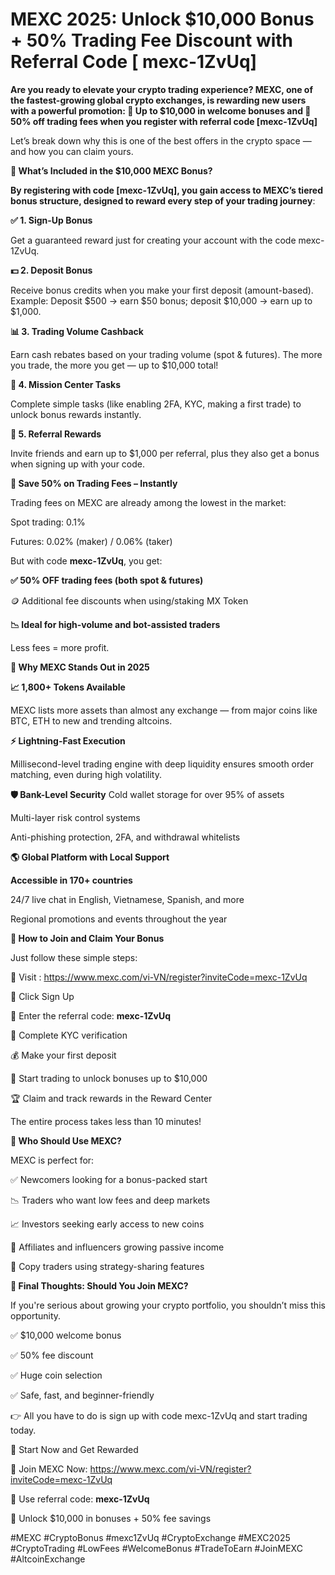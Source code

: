 # MEXC 2025: Unlock $10,000 Bonus + 50% Trading Fee Discount with Referral Code [ mexc-1ZvUq] 
 
**Are you ready to elevate your crypto trading experience?
MEXC, one of the fastest-growing global crypto exchanges, is rewarding new users with a powerful promotion:
🎁 Up to $10,000 in welcome bonuses and 🔻 50% off trading fees when you register with referral code [mexc-1ZvUq]**

Let’s break down why this is one of the best offers in the crypto space — and how you can claim yours.

**💸 What’s Included in the $10,000 MEXC Bonus?**

**By registering with code [mexc-1ZvUq], you gain access to MEXC’s tiered bonus structure, designed to reward every step of your trading journey**:

**✅ 1. Sign-Up Bonus**

Get a guaranteed reward just for creating your account with the code mexc-1ZvUq.

**💵 2. Deposit Bonus**

Receive bonus credits when you make your first deposit (amount-based).
Example: Deposit $500 → earn $50 bonus; deposit $10,000 → earn up to $1,000.

**📊 3. Trading Volume Cashback**

Earn cash rebates based on your trading volume (spot & futures). The more you trade, the more you get — up to $10,000 total!

**🎯 4. Mission Center Tasks**

Complete simple tasks (like enabling 2FA, KYC, making a first trade) to unlock bonus rewards instantly.

**🤝 5. Referral Rewards**

Invite friends and earn up to $1,000 per referral, plus they also get a bonus when signing up with your code.

**🔻 Save 50% on Trading Fees – Instantly**

Trading fees on MEXC are already among the lowest in the market:

Spot trading: 0.1%

Futures: 0.02% (maker) / 0.06% (taker)

But with code **mexc-1ZvUq**, you get:

**✅ 50% OFF trading fees (both spot & futures)**

🪙 Additional fee discounts when using/staking MX Token

**📉 Ideal for high-volume and bot-assisted traders**

Less fees = more profit.

**🌟 Why MEXC Stands Out in 2025**

**📈 1,800+ Tokens Available**

MEXC lists more assets than almost any exchange — from major coins like BTC, ETH to new and trending altcoins.

**⚡ Lightning-Fast Execution**

Millisecond-level trading engine with deep liquidity ensures smooth order matching, even during high volatility.

**🛡️ Bank-Level Security**
Cold wallet storage for over 95% of assets

Multi-layer risk control systems

Anti-phishing protection, 2FA, and withdrawal whitelists

**🌎 Global Platform with Local Support**

**Accessible in 170+ countries**


24/7 live chat in English, Vietnamese, Spanish, and more

Regional promotions and events throughout the year

**📲 How to Join and Claim Your Bonus**

Just follow these simple steps:

🔗 Visit  : https://www.mexc.com/vi-VN/register?inviteCode=mexc-1ZvUq

📝 Click Sign Up

🔑 Enter the referral code: **mexc-1ZvUq**

📸 Complete KYC verification

💰 Make your first deposit

🎁 Start trading to unlock bonuses up to $10,000

🏆 Claim and track rewards in the Reward Center

The entire process takes less than 10 minutes!

**💼 Who Should Use MEXC?**

MEXC is perfect for:

✅ Newcomers looking for a bonus-packed start

📉 Traders who want low fees and deep markets

📈 Investors seeking early access to new coins

🤝 Affiliates and influencers growing passive income

🧠 Copy traders using strategy-sharing features

**🏁 Final Thoughts: Should You Join MEXC?**

If you're serious about growing your crypto portfolio, you shouldn’t miss this opportunity.

✅ $10,000 welcome bonus

✅ 50% fee discount

✅ Huge coin selection

✅ Safe, fast, and beginner-friendly

👉 All you have to do is sign up with code mexc-1ZvUq and start trading today.

🎯 Start Now and Get Rewarded

🔗 Join MEXC Now: https://www.mexc.com/vi-VN/register?inviteCode=mexc-1ZvUq

🎁 Use referral code: **mexc-1ZvUq**

💸 Unlock $10,000 in bonuses + 50% fee savings

#MEXC #CryptoBonus #mexc1ZvUq #CryptoExchange #MEXC2025 #CryptoTrading #LowFees #WelcomeBonus #TradeToEarn #JoinMEXC #AltcoinExchange

